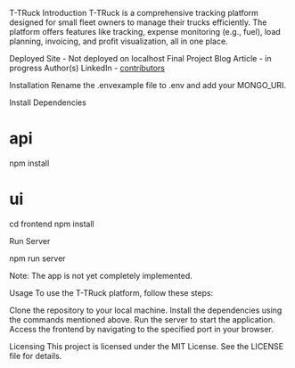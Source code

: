 T-TRuck
Introduction
T-TRuck is a comprehensive tracking platform designed for small fleet owners to manage their trucks efficiently. The platform offers features like tracking, expense monitoring (e.g., fuel), load planning, invoicing, and profit visualization, all in one place.

Deployed Site - Not deployed on localhost
Final Project Blog Article - in progress
Author(s) LinkedIn - [contributors](https://www.linkedin.com/in/edwin-john-a965831a6/)

Installation
Rename the .envexample file to .env and add your MONGO_URI.

Install Dependencies

# api
npm install

# ui
cd frontend
npm install


Run Server

npm run server


Note: The app is not yet completely implemented.

Usage
To use the T-TRuck platform, follow these steps:

Clone the repository to your local machine.
Install the dependencies using the commands mentioned above.
Run the server to start the application.
Access the frontend by navigating to the specified port in your browser.


Licensing
This project is licensed under the MIT License. See the LICENSE file for details.